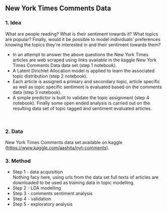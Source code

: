 ## New York Times Comments Data

### 1. Idea
What are people reading? What is their sentiment towards it? What topics are popular? Finally, would it be possible to model individuals' preferences knowing the topics they're interested in and their sentiment towards them?
<br>
- In an attempt to answer the above questions the New York Times articles are web scraped using links available in the kaggle New York Times Comments Data data set (step 1 notebook). <br> 
- A Latent Dirichlet Allocation model is applied to learn the associated topic distribution (step 2 notebook). <br>
- Each article is assigned a primary and secondary topic, article specific as well as topic specific sentiment is evaluated based on the comments data (step 3 notebook). <br> 
- A simple predictor is built to validate the topic assignment (step 4 notebook). Finally some open ended analysis is carried out on the resulting data set of topic tagged and sentiment evaluated articles.
<br>

### 2. Data
New York Times Comments data set available on kaggle (https://www.kaggle.com/aashita/nyt-comments).
<br>
### 3. Method
 - Step 1 - data acquisition <br>
 Nothing facy here, using urls from the data set full texts of articles are downloaded to be used as training data in topic modelling.
 - Step 2 - LDA modelling 
 - Step 3 - comments sentiment analysis
 - Step 4 - validation
 - Step 5 - exploratory analysis


